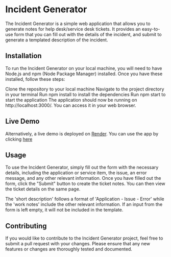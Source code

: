 # Incident Generator

The Incident Generator is a simple web application that allows you to generate notes for help desk/service desk tickets. It provides an easy-to-use form that you can fill out with the details of the incident, and submit to generate a templated description of the incident.

## Installation
To run the Incident Generator on your local machine, you will need to have Node.js and npm (Node Package Manager) installed. Once you have these installed, follow these steps:

Clone the repository to your local machine
Navigate to the project directory in your terminal
Run npm install to install the dependencies
Run npm start to start the application
The application should now be running on http://localhost:3000/. You can access it in your web browser.

## Live Demo
Alternatively, a live demo is deployed on [Render](https://render.com/). You can use the app by clicking [here](https://incident-generator.onrender.com/)

## Usage
To use the Incident Generator, simply fill out the form with the necessary details, including the application or service item, the issue, an error message, and any other relevant information. Once you have filled out the form, click the "Submit" button to create the ticket notes. You can then view the ticket details on the same page.

The 'short description' follows a format of 'Application - Issue - Error' while the 'work notes' include the other relevant information. If an input from the form is left empty, it will not be included in the template.

## Contributing
If you would like to contribute to the Incident Generator project, feel free to submit a pull request with your changes. Please ensure that any new features or changes are thoroughly tested and documented.